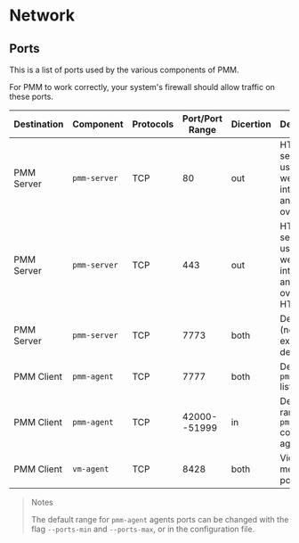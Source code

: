 # Network

## Ports

This is a list of ports used by the various components of PMM.

For PMM to work correctly, your system's firewall should allow traffic on these ports.

| Destination   | Component     | Protocols | Port/Port Range | Dicertion | Description
|---------------|---------------|-----------|-----------------|-----------|---------------------
| PMM Server    | `pmm-server`  | TCP       |   80            | out       | HTTP server, used for web interface and gRPC over HTTP
| PMM Server    | `pmm-server`  | TCP       |  443            | out       | HTTPS server, used for web interface and gRPC over HTTPS
| PMM Server    | `pmm-server`  | TCP       | 7773            | both      | Debugging (not exposed by default)
| PMM Client    | `pmm-agent`   | TCP       | 7777            | both      | Default `pmm-agent` listen port
| PMM Client    | `pmm-agent`   | TCP       | 42000--51999    | in        | Default range for `pmm-agent` connected agents
| PMM Client    | `vm-agent`    | TCP       | 8428            | both      | Victoria metrics port

> Notes
>
> The default range for `pmm-agent` agents ports can be changed with the flag `--ports-min` and  `--ports-max`, or in the configuration file.
